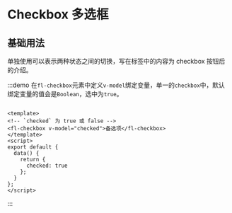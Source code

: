 # Checkbox 多选框

## 基础用法
单独使用可以表示两种状态之间的切换，写在标签中的内容为 checkbox 按钮后的介绍。

:::demo 在`fl-checkbox`元素中定义`v-model`绑定变量，单一的`checkbox`中，默认绑定变量的值会是`Boolean`，选中为`true`。
  ```vue

<template>
  <!-- `checked` 为 true 或 false -->
  <fl-checkbox v-model="checked">备选项</fl-checkbox>
</template>
<script>
  export default {
    data() {
      return {
        checked: true
      };
    }
  };
</script>
  ```
:::